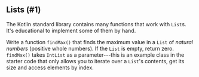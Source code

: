 ## Lists (#1)

The Kotlin standard library contains many functions that work with `List`s.
It's educational to implement some of them by hand.

Write a function `findMax()` that finds the maximum value in a `List` of
*natural numbers* (positive whole numbers). If the `List` is empty, return
zero. `findMax()` takes `IntList` as a parameter---this is an example class in
the starter code that only allows you to iterate over a `List`'s contents, get
its size and access elements by index.

